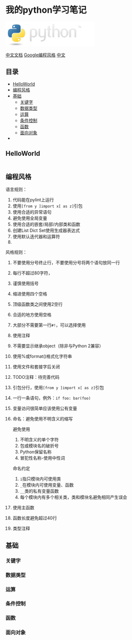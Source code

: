 # 我的python学习笔记
[![image](note/image/python-logo.png)](https://www.python.org/)

[中文文档](https://docs.python.org/zh-cn/3/) [Google编程风格](https://google.github.io/styleguide/pyguide.html) [中文](GooglePythonStyleGuide.md)

## 目录
- [HelloWorld](#HelloWorld)
- [编程风格](#编程风格)
- [基础](#基础)
  * [关键字](#关键字)
  * [数据类型](#数据类型)
  * [运算](#运算)
  * [条件控制](#条件控制)
  * [函数](#函数)
  * [面向对象](#面向对象)
- [](#)

## HelloWorld
```Python

```


## 编程风格
语言规则：
1. 代码能在pylint上运行
2. 使用`[from y ]import x[ as z]`引包
3. 使用合适的异常语句
4. 避免使用全局变量
5. 使用合适的嵌套/局部/内部类和函数
6. 创建List Dict Set使用生成器表达式
7. 使用默认迭代器和运算符
8. 
风格规则：
1. 不要使用分号终止行，不要使用分号将两个语句放同一行
2. 每行不超过80字符，
3. 谨慎使用括号
4. 缩进使用四个空格
5. 顶级函数类之间使用2空行
6. 合适的地方使用空格
7. 大部分不需要第一行`#!`，可以选择使用
8. 使用注释
9. 不需要显示继承object（除非与Python 2兼容）
10. 使用%或format()格式化字符串
11. 使用文件和套接字后关闭
12. TODO注释：待完善代码
13. 引包分行，使用`[from y ]import x[ as z]`引包
14. 一行一条语句，例外：`if foo: bar(foo)`
15. 变量访问很简单应该使用公有变量
16. 命名：避免使用不明含义的缩写
    
    避免使用
    1. 不明含义的单个字符
    2. 包或模块名的破折号
    3. Python保留名称
    4. 冒犯性名称-使用中性词

    命名约定
    1. `i`指只模块内可使用类
    2. `_`在模块内可使用变量、函数
    3. `__`类的私有变量函数
    4. 每个模块内有多个相关类，类和模块名避免相同产生误会
    
17. 使用主函数
18. 函数长度避免超过40行
19. 类型注释
    
## 基础
### 关键字
### 数据类型
### 运算
### 条件控制
### 函数
### 面向对象

## 
## 
## 
